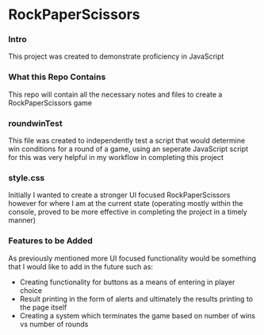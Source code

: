 # RockPaperScissors

### Intro

This project was created to demonstrate proficiency in JavaScript

### What this Repo Contains

This repo will contain all the necessary notes and files to create a RockPaperScissors game

### roundwinTest
This file was created to independently test a script that would determine win conditions for a round of a game, using an seperate JavaScript script for this was very helpful in my workflow in completing this project

### style.css
Initially I wanted to create a stronger UI focused RockPaperScissors however for where I am at the current state (operating mostly within the console, proved to be more effective in completing the project in a timely manner)

### Features to be Added

As previously mentioned more UI focused functionality would be something that I would like to add in the future such as:
- Creating functionality for buttons as a means of entering in player choice
- Result printing in the form of alerts and ultimately the results printing to the page itself
- Creating a system which terminates the game based on number of wins vs number of rounds 
